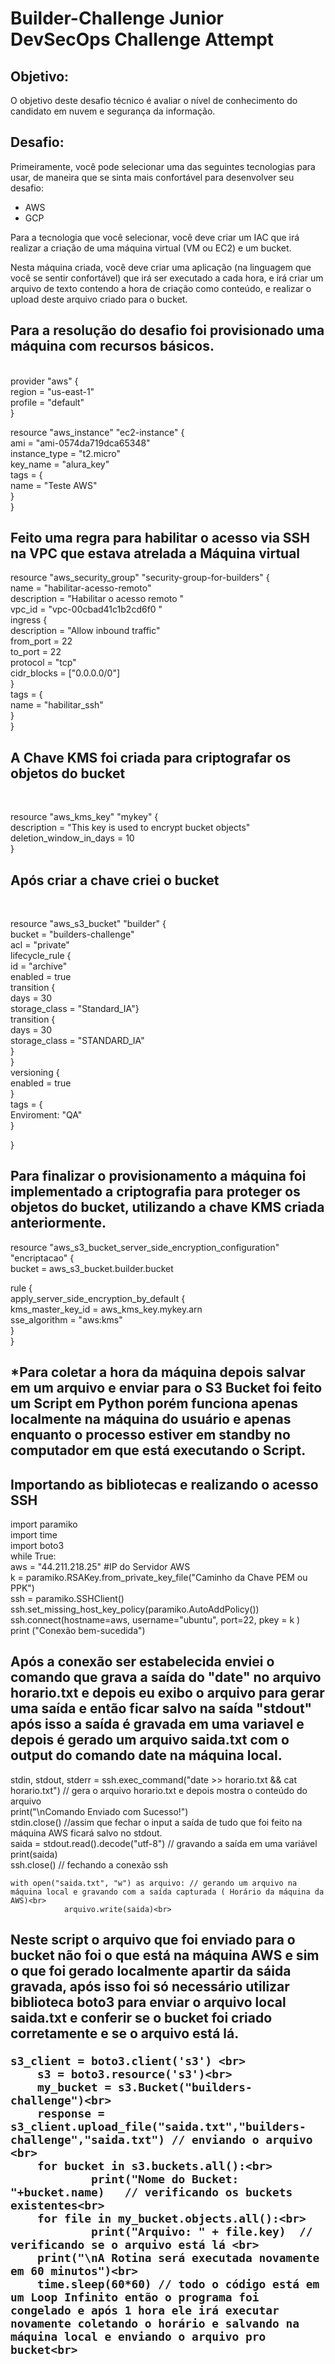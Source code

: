 # Builder-Challenge Junior DevSecOps Challenge Attempt

## **Objetivo**:

O objetivo deste desafio técnico é avaliar o nível de conhecimento do candidato em nuvem e segurança da informação.

## **Desafio**:

Primeiramente, você pode selecionar uma das seguintes tecnologias para usar, de maneira que se sinta mais confortável para desenvolver seu desafio:

- AWS
- GCP

Para a tecnologia que você selecionar, você deve criar um IAC que irá realizar a criação de uma máquina virtual (VM ou EC2) e um bucket.

Nesta máquina criada, você deve criar uma aplicação (na linguagem que você se sentir confortável) que irá ser executado a cada hora, e irá criar um arquivo de texto contendo a hora de criação como conteúdo, e realizar o upload deste arquivo criado para o bucket.




<h2>Para a resolução do desafio foi provisionado uma máquina com recursos básicos.</h2>
<br>
provider "aws" {  <br>
  region = "us-east-1" <br>
  profile = "default" <br>
} <br>

resource "aws_instance" "ec2-instance" { <br>
  ami = "ami-0574da719dca65348" <br>
  instance_type  = "t2.micro" <br>
  key_name = "alura_key" <br>
tags = { <br>
  name = "Teste AWS" <br>
} <br>
} <br>



<h2>Feito uma regra para habilitar o acesso via SSH na VPC que estava atrelada a Máquina virtual</h2> 



resource "aws_security_group" "security-group-for-builders" { <br>
    name = "habilitar-acesso-remoto" <br>
    description = "Habilitar o acesso remoto " <br>
    vpc_id = "vpc-00cbad41c1b2cd6f0 " <br>
    ingress { <br>
        description = "Allow inbound traffic" <br>
        from_port = 22 <br>
        to_port = 22 <br>
        protocol = "tcp" <br>
        cidr_blocks = ["0.0.0.0/0"] <br>
    } <br>
    tags = { <br>
        name = "habilitar_ssh" <br>
    } <br>
} <br>

	
 <h2>A Chave KMS foi criada para criptografar os objetos do bucket</h2> <br>
  
  resource "aws_kms_key" "mykey" { <br>
  description             = "This key is used to encrypt bucket objects" <br>
  deletion_window_in_days = 10 <br>
} <br>

  <h2>Após criar a chave criei o bucket</h2> <br>
  
resource "aws_s3_bucket" "builder" { <br>
        bucket = "builders-challenge" <br>
        acl = "private" <br>
        lifecycle_rule { <br>
	id = "archive" <br>
	enabled = true <br>
	transition { <br>
	days = 30 <br>
	storage_class = "Standard_IA"} <br>
	transition { <br>
	days = 30 <br>
	storage_class = "STANDARD_IA" <br>
	} <br>
} <br>
	versioning { <br>
	enabled = true <br>
	} <br>
	tags = { <br>
	  Enviroment: "QA" <br>
	} <br>

} <br>

<h2>Para finalizar o provisionamento a máquina foi implementado a criptografia para proteger os objetos do bucket, utilizando a chave KMS criada anteriormente.</h2>
resource "aws_s3_bucket_server_side_encryption_configuration" "encriptacao" { <br>
  bucket = aws_s3_bucket.builder.bucket <br>

  rule { <br>
    apply_server_side_encryption_by_default { <br>
      kms_master_key_id = aws_kms_key.mykey.arn <br>
      sse_algorithm     = "aws:kms" <br>
    } <br>
  }

## *Para coletar a hora da máquina depois salvar em um arquivo e enviar para o S3 Bucket foi feito um Script em Python porém funciona apenas localmente na máquina do usuário e apenas enquanto o processo estiver em standby no computador em que está executando o Script. 

<h2> Importando as bibliotecas e realizando o acesso SSH </h2>

import paramiko <br>
import time <br>
import boto3 <br> 
while True: <br>
        aws = "44.211.218.25" #IP do Servidor AWS <br>
        k = paramiko.RSAKey.from_private_key_file("Caminho da Chave PEM ou PPK") <br>
        ssh = paramiko.SSHClient() <br>
        ssh.set_missing_host_key_policy(paramiko.AutoAddPolicy()) <br>
        ssh.connect(hostname=aws, username="ubuntu", port=22, pkey = k ) <br>
        print ("Conexão bem-sucedida") <br>

<h2> Após a conexão ser estabelecida enviei o comando que grava a saída do "date" no arquivo horario.txt e depois eu exibo o arquivo para gerar uma saída e então ficar salvo na saída "stdout" após isso a saída é gravada em uma variavel e depois é gerado um arquivo saida.txt com o output do comando date na máquina local.</h2>
	stdin, stdout, stderr = ssh.exec_command("date >> horario.txt && cat horario.txt") // gera o arquivo horario.txt e depois mostra o conteúdo do arquivo <br>
        print("\nComando Enviado com Sucesso!")<br>
        stdin.close() //assim que fechar o input a saída de tudo que foi feito na máquina AWS ficará salvo no stdout.<br>
        saida = stdout.read().decode("utf-8") // gravando a saída em uma variável<br>
        print(saida)<br>
        ssh.close() // fechando a conexão ssh<br>
        
	with open("saida.txt", "w") as arquivo: // gerando um arquivo na máquina local e gravando com a saída capturada ( Horário da máquina da AWS)<br>
                arquivo.write(saida)<br>
<h2> Neste script o arquivo que foi enviado para o bucket não foi o que está na máquina AWS e sim o que foi gerado localmente apartir da sáida gravada, após isso foi só necessário utilizar biblioteca boto3 para enviar o arquivo local saida.txt e conferir se o bucket foi criado corretamente e se o arquivo está lá.
	
	
	s3_client = boto3.client('s3') <br>
        s3 = boto3.resource('s3')<br>
        my_bucket = s3.Bucket("builders-challenge")<br>
        response = s3_client.upload_file("saida.txt","builders-challenge","saida.txt") // enviando o arquivo <br>
        for bucket in s3.buckets.all():<br>
                print("Nome do Bucket: "+bucket.name)   // verificando os buckets existentes<br>
        for file in my_bucket.objects.all():<br>
                print("Arquivo: " + file.key)  // verificando se o arquivo está lá <br>
        print("\nA Rotina será executada novamente em 60 minutos")<br>
        time.sleep(60*60) // todo o código está em um Loop Infinito então o programa foi congelado e após 1 hora ele irá executar novamente coletando o horário e salvando na máquina local e enviando o arquivo pro bucket<br> 

<br>
	<br>
	<br>
	<br>
	<br>
	
##Tentativa que não deu certo 	
<h2> Tentei cumprir esse desafio utilizando python, shell script e crontab mas sem sucesso devido a um erro que não consegui resolver em tempo ágil, a idéia era apartir de um programa em python acessar a máquina e configurar o crontab para a cada 1 hora,  gravar a saida do comando "date" em um arquivo "horario.txt" depois configurar outra rotina para enviar o arquivo horário.txt através de um shell script que iria se conectar com a API rest da AWS e realizar o upload a cada 1 hora também, deixei abaixo o código fonte do shell script, por algum motivo a execução do shell script não terminava e também não realizava o upload.


file=horario.txt <br>
bucket=builders-challenge <br>
resource="/${bucket}/${file}" <br>
contentType="application/x-compressed-tar" <br>
dateValue=`date -R` <br>
stringToSign="PUT\n\n${contentType}\n${dateValue}\n${resource}" <br>
s3Key="CHAVE PUBLICA AWS" <br>
s3Secret="CHAVE PRIVADA AWS" <br>
signature=`echo -en ${stringToSign} | openssl sha1 -hmac ${s3Secret} -binary | base64` <br>
curl -X PUT -T "${file}" \ <br>
  -H "Host: ${bucket}.s3.amazonaws.com" \ <br>
  -H "Date: ${dateValue}" \ <br>
  -H "Content-Type: ${contentType}" \ <br>
  -H "Authorization: AWS ${s3Key}:${signature}" \ <br>
  https://${bucket}.s3-us-east-2.amazonaws.com/${file} <br>
	
	
## Para verificar a saida do python, o bucket criado na aws e o conteúdo do objeto que foi enviado acesse o link: https://1drv.ms/u/s!AmI54ft7P6O7tS477beDnvHvuUwZ?e=Nmtk60
	

	
	


	

  
 
